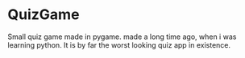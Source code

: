# QuizGame
Small quiz game made in pygame. made a long time ago, when i was learning python.
It is by far the worst looking quiz app in existence.
